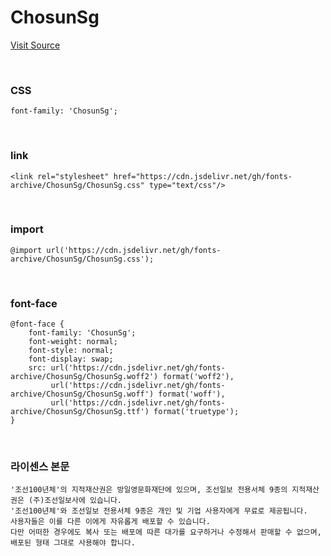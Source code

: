 # ChosunSg

[Visit Source](https://event.chosun.com/100/100font.html)

&nbsp;

### CSS

```
font-family: 'ChosunSg';
```

&nbsp;

### link

```
<link rel="stylesheet" href="https://cdn.jsdelivr.net/gh/fonts-archive/ChosunSg/ChosunSg.css" type="text/css"/>
```

&nbsp;

### import

```
@import url('https://cdn.jsdelivr.net/gh/fonts-archive/ChosunSg/ChosunSg.css');
```

&nbsp;

### font-face

```
@font-face {
    font-family: 'ChosunSg';
    font-weight: normal;
    font-style: normal;
    font-display: swap;
    src: url('https://cdn.jsdelivr.net/gh/fonts-archive/ChosunSg/ChosunSg.woff2') format('woff2'),
         url('https://cdn.jsdelivr.net/gh/fonts-archive/ChosunSg/ChosunSg.woff') format('woff'),
         url('https://cdn.jsdelivr.net/gh/fonts-archive/ChosunSg/ChosunSg.ttf') format('truetype');
}
```

&nbsp;

### 라이센스 본문

```
'조선100년체'의 지적재산권은 방일영문화재단에 있으며, 조선일보 전용서체 9종의 지적재산권은 (주)조선일보사에 있습니다. 
'조선100년체'와 조선일보 전용서체 9종은 개인 및 기업 사용자에게 무료로 제공됩니다. 
사용자들은 이를 다른 이에게 자유롭게 배포할 수 있습니다. 
다만 어떠한 경우에도 복사 또는 배포에 따른 대가를 요구하거나 수정해서 판매할 수 없으며, 배포된 형태 그대로 사용해야 합니다.
```
